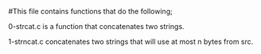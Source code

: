 #This file contains functions that do the following;

0-strcat.c is a function that concatenates two strings.

1-strncat.c concatenates two strings that will use at most n bytes from src.


